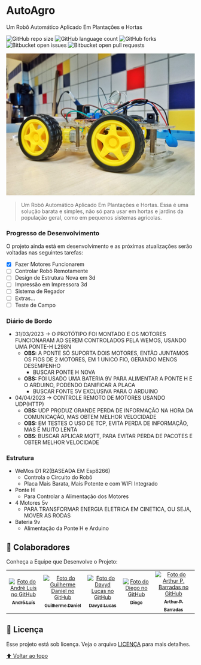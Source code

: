 # AutoAgro
Um Robô Automático Aplicado Em Plantações e Hortas

![GitHub repo size](https://img.shields.io/github/repo-size/iuricode/README-template?style=for-the-badge)
![GitHub language count](https://img.shields.io/github/languages/count/iuricode/README-template?style=for-the-badge)
![GitHub forks](https://img.shields.io/github/forks/iuricode/README-template?style=for-the-badge)
![Bitbucket open issues](https://img.shields.io/bitbucket/issues/iuricode/README-template?style=for-the-badge)
![Bitbucket open pull requests](https://img.shields.io/bitbucket/pr-raw/iuricode/README-template?style=for-the-badge)

<img src="project-image.jpg" alt="exemplo imagem">

> Um Robô Automático Aplicado Em Plantações e Hortas. Essa é uma solução barata e simples, não só para usar em hortas e jardins da população geral, como em pequenos sistemas agricolas.

### Progresso de Desenvolvimento

O projeto ainda está em desenvolvimento e as próximas atualizações serão voltadas nas seguintes tarefas:

- [x] Fazer Motores Funcionarem
- [ ] Controlar Robô Remotamente
- [ ] Design de Estrutura Nova em 3d
- [ ] Impressão em Impressora 3d
- [ ] Sistema de Regador
- [ ] Extras...
- [ ] Teste de Campo

### Diário de Bordo
- 31/03/2023 -> O PROTÓTIPO FOI MONTADO E OS MOTORES FUNCIONARAM AO SEREM CONTROLADOS PELA WEMOS, USANDO UMA PONTE-H L298N 
  - **OBS:** A PONTE SÓ SUPORTA DOIS MOTORES, ENTÃO JUNTAMOS OS FIOS DE 2 MOTORES, EM 1 UNICO FIO, GERANDO MENOS DESEMPENHO 
    - BUSCAR PONTE H NOVA
  - **OBS:** FOI USADO UMA BATERIA 9V PARA ALIMENTAR A PONTE H E O ARDUINO, PODENDO DANIFICAR A PLACA 
    - BUSCAR FONTE 5V EXCLUSIVA PARA O ARDUINO
- 04/04/2023 -> CONTROLE REMOTO DE MOTORES USANDO UDP(HTTP)
  - **OBS:** UDP PRODUZ GRANDE PERDA DE INFORMAÇÃO NA HORA DA COMUNICAÇÃO, MAS OBTEM MELHOR VELOCIDADE
  - **OBS:** EM TESTES O USO DE TCP, EVITA PERDA DE INFORMAÇÃO, MAS É MUITO LENTA
  - **OBS**: BUSCAR APLICAR MQTT, PARA EVITAR PERDA DE PACOTES E OBTER MELHOR VELOCIDADE

### Estrutura
- WeMos D1 R2(BASEADA EM Esp8266)
  - Controla o Circuito do Robô
  - Placa Mais Barata, Mais Potente e com WIFI Integrado
- Ponte H 
  - Para Controlar a Alimentação dos Motores
- 4 Motores 5v
  - PARA TRANSFORMAR ENERGIA ELETRICA EM CINETICA, OU SEJA, MOVER AS RODAS
- Bateria 9v
  - Alimentação da Ponte H e Arduino

## 🤝 Colaboradores

Conheça a Equipe que Desenvolve o Projeto:

<table>
  <tr>
    <td align="center">
      <a href="#">
        <img src="https://avatars.githubusercontent.com/u/70450809?v=4" width="100px;" alt="Foto do André Luís no GitHub"/><br>
        <sub>
          <b>André Luís</b>
        </sub>
      </a>
    </td>
    <td align="center">
      <a href="#">
        <img src="https://avatars.githubusercontent.com/u/22924376?v=4" width="100px;" alt="Foto do Guilherme Daniel no GitHub"/><br>
        <sub>
          <b>Guilherme Daniel</b>
        </sub>
      </a>
    </td>
    <td align="center">
      <a href="#">
        <img src="https://avatars.githubusercontent.com/u/96800134?v=4" width="100px;" alt="Foto do Davyd Lucas no GitHub"/><br>
        <sub>
          <b>Davyd Lucas</b>
        </sub>
      </a>
    </td>
    <td align="center">
      <a href="#">
        <img src="https://avatars.githubusercontent.com/u/129461553?v=4" width="100px;" alt="Foto do Diego no GitHub"/><br>
        <sub>
          <b>Diego</b>
        </sub>
      </a>
    </td>
    <td align="center">
      <a href="#">
        <img src="https://avatars.githubusercontent.com/u/101540115?v=4" width="100px;" alt="Foto do Arthur P. Barradas no GitHub"/><br>
        <sub>
          <b>Arthur P. Barradas</b>
        </sub>
      </a>
    </td>
  </tr>
</table>

## 📝 Licença

Esse projeto está sob licença. Veja o arquivo [LICENÇA](LICENSE) para mais detalhes.

[⬆ Voltar ao topo](#nome-do-projeto)<br>

